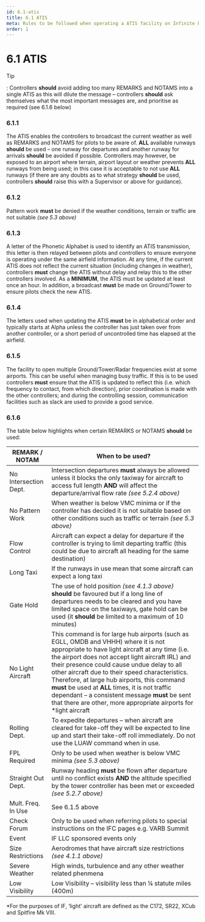 ```yaml
---
id: 6.1-atis
title: 6.1 ATIS
meta: Rules to be followed when operating a ATIS facility on Infinite Flight.
order: 1
---
```


# 6.1 ATIS

 

Tip

: Controllers **should** avoid adding too many REMARKS and NOTAMS into a single ATIS as this will dilute the message – controllers **should** ask themselves what the most important messages are, and prioritise as required (see 6.1.6 below)



### 6.1.1    

The ATIS enables the controllers to broadcast the current weather as well as REMARKS and NOTAMS for pilots to be aware of. **ALL** available runways **should** be used – one runway for departures and another runway for arrivals **should** be avoided if possible. Controllers may however, be exposed to an airport where terrain, airport layout or weather prevents **ALL** runways from being used; in this case it is acceptable to not use **ALL** runways (if there are any doubts as to what strategy **should** be used, controllers **should** raise this with a Supervisor or above for guidance).



### 6.1.2    

Pattern work **must** be denied if the weather conditions, terrain or traffic are not suitable *(see 5.3 above)*



### 6.1.3    

A letter of the Phonetic Alphabet is used to identify an ATIS transmission, this letter is then relayed between pilots and controllers to ensure everyone is operating under the same airfield information. At any time, if the current ATIS does not reflect the current situation (including changes in weather), controllers **must** change the ATIS without delay and relay this to the other controllers involved. As a **MINIMUM**, the ATIS must be updated at least once an hour. In addition, a broadcast **must** be made on Ground/Tower to ensure pilots check the new ATIS.



### 6.1.4    

The letters used when updating the ATIS **must** be in alphabetical order and typically starts at Alpha unless the controller has just taken over from another controller, or a short period of uncontrolled time has elapsed at the airfield.



### 6.1.5    

The facility to open multiple Ground/Tower/Radar frequencies exist at some airports. This can be useful when managing busy traffic. If this is to be used controllers **must** ensure that the ATIS is updated to reflect this (i.e. which frequency to contact, from which direction), prior coordination is made with the other controllers; and during the controlling session, communication facilities such as slack are used to provide a good service.

 

### 6.1.6    

The table below highlights when certain REMARKS or NOTAMS **should** be used:

 

| **REMARK  / NOTAM**   | **When  to be used?**                                        |
| --------------------- | ------------------------------------------------------------ |
| No Intersection Dept. | Intersection departures **must** always be allowed unless it  blocks the only taxiway for aircraft to access full length **AND** will affect the departure/arrival flow rate *(see 5.2.4 above)* |
| No Pattern Work       | When weather is below VMC minima or if the  controller has decided it is not suitable based on other conditions such as  traffic or terrain *(see 5.3 above)* |
| Flow Control          | Aircraft can expect a delay for departure if  the controller is trying to limit departing traffic (this could be due to  aircraft all heading for the same destination) |
| Long Taxi             | If the runways in use mean that some aircraft  can expect a long taxi |
| Gate Hold             | The use of hold position *(see 4.1.3 above)* **should** be favoured but if a long line of  departures needs to be cleared and you have limited space on the taxiways,  gate hold can be used (it **should** be limited to a maximum of 10 minutes) |
| No Light Aircraft     | This command is for large hub airports (such as EGLL, OMDB  and VHHH) where it is not appropriate to have light aircraft at any time (i.e. the airport  does not accept light aircraft IRL) and their presence could cause undue delay  to all other aircraft due to their speed characteristics. Therefore, at large hub airports, this command **must**  be used at **ALL** times, it is  not traffic dependant – a consistent message **must** be sent that there are other,  more appropriate airports for *light aircraft |
| Rolling Dept.         | To expedite departures – when aircraft are  cleared for take-off they will be expected to line up and start their  take-off roll immediately. Do not use the LUAW command when in use. |
| FPL Required          | Only to be used when weather is below VMC  minima *(see 5.3 above)* |
| Straight Out Dept.    | Runway heading **must** be flown after departure  until no conflict exists **AND**  the altitude specified by the tower controller has been met or exceeded *(see 5.2.7 above)* |
| Mult. Freq. In Use    | See 6.1.5 above                                              |
| Check Forum           | Only to be used when referring pilots to  special instructions on the IFC pages e.g. VARB Summit |
| Event                 | IF LLC sponsored events only                                 |
| Size Restrictions     | Aerodromes that have aircraft size restrictions  *(see 4.1.1 above)* |
| Severe Weather        | High winds, turbulence and any other weather related phenmena |
| Low Visibility        | Low Visibility – visibility less than ¼  statute miles (400m) |

 

*For the purposes of IF, ‘light’ aircraft are defined as the C172, SR22, XCub and Spitfire Mk VIII.

 